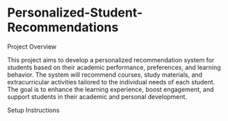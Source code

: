 # Personalized-Student-Recommendations

Project Overview

This project aims to develop a personalized recommendation system for students based on their academic performance, preferences, and learning behavior. The system will recommend courses, study materials, and extracurricular activities tailored to the individual needs of each student. The goal is to enhance the learning experience, boost engagement, and support students in their academic and personal development.

Setup Instructions
